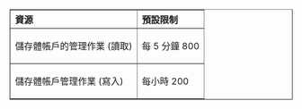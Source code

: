 <table cellspacing="0" border="1">
<tr>
   <th align="left" valign="middle">資源</th>
   <th align="left" valign="middle">預設限制</th>
</tr>
<tr>
   <td valign="middle"><p>儲存體帳戶的管理作業 (讀取)</p></td>
   <td valign="middle"><p>每 5 分鐘 800</p></td>
</tr>
<tr>
   <td valign="middle"><p>儲存體帳戶管理作業 (寫入)</p></td>
   <td valign="middle"><p>每小時 200</p></td>
</tr>
</table>

<!---HONumber=62-->